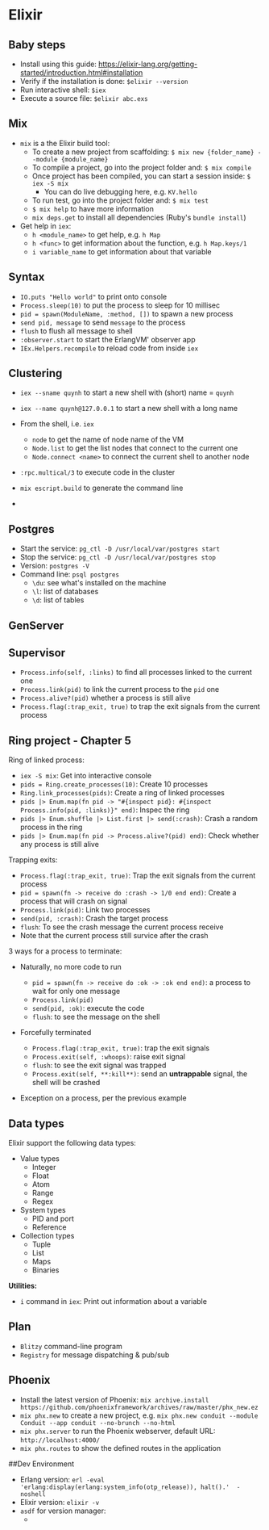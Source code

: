 Elixir
===

## Baby steps
+ Install using this guide: https://elixir-lang.org/getting-started/introduction.html#installation
+ Verify if the installation is done: `$elixir --version`
+ Run interactive shell: `$iex`
+ Execute a source file: `$elixir abc.exs`


## Mix
+ `mix` is a the Elixir build tool:
   + To create a new project from scaffolding: `$ mix new {folder_name} --module {module_name}`
   + To compile a project, go into the project folder and: `$ mix compile`
   + Once project has been compiled, you can start a session inside: `$ iex -S mix`
     + You can do live debugging here, e.g. `KV.hello`
   + To run test, go into the project folder and: `$ mix test`
   + `$ mix help` to have more information
   + `mix deps.get` to install all dependencies (Ruby's `bundle install`)
+ Get help in `iex`:
   + `h <module_name>` to get help, e.g. `h Map`
   + `h <func>` to get information about the function, e.g. `h Map.keys/1`
   + `i variable_name` to get information about that variable 


## Syntax
+ `IO.puts "Hello world"` to print onto console
+ `Process.sleep(10)` to put the process to sleep for 10 millisec
+ `pid = spawn(ModuleName, :method, [])` to spawn a new process
+ `send pid, message` to send `message` to the process
+ `flush` to flush all message to shell
+ `:observer.start` to start the ErlangVM' observer app
+ `IEx.Helpers.recompile` to reload code from inside `iex`

## Clustering

+ `iex --sname quynh` to start a new shell with (short) name = `quynh`
+ `iex --name quynh@127.0.0.1` to start a new shell with a long name
+ From the shell, i.e. `iex`
   + `node` to get the name of node name of the VM
   + `Node.list` to get the list nodes that connect to the current one
   + `Node.connect <name>` to connect the current shell to another node
+ `:rpc.multical/3` to execute code in the cluster
+ `mix escript.build` to generate the command line


+ ​

## Postgres
+ Start the service: `pg_ctl -D /usr/local/var/postgres start`
+ Stop the service: `pg_ctl -D /usr/local/var/postgres stop`
+ Version: `postgres -V `
+ Command line: `psql postgres`
  + `\du`: see what's installed on the machine
  + `\l`: list of databases
  + `\d`: list of tables

## GenServer

## Supervisor
+ `Process.info(self, :links)` to find all processes linked to the current one
+ `Process.link(pid)` to link the current process to the `pid` one
+ `Process.alive?(pid)` whether a process is still alive
+ `Process.flag(:trap_exit, true)` to trap the exit signals from the current process

## Ring project - Chapter 5

Ring of linked process:

+ `iex -S mix`: Get into interactive console
+ `pids = Ring.create_processes(10)`: Create 10 processes
+ `Ring.link_processes(pids)`: Create a ring of linked processes
+ `pids |> Enum.map(fn pid -> "#{inspect pid}: #{inspect Process.info(pid, :links)}" end)`: Inspec the ring
+ `pids |> Enum.shuffle |> List.first |> send(:crash)`: Crash a random process in the ring
+ `pids |> Enum.map(fn pid -> Process.alive?(pid) end)`: Check whether any process is still alive

Trapping exits:

+ `Process.flag(:trap_exit, true)`: Trap the exit signals from the current process
+ `pid = spawn(fn -> receive do :crash -> 1/0 end end)`: Create a process that will crash on signal
+ `Process.link(pid)`: Link two processes
+ `send(pid, :crash)`: Crash the target process
+ `flush`: To see the crash message the current process receive
+ Note that the current process still survice after the crash

3 ways for a process to terminate:

+ Naturally, no more code to run

   + `pid = spawn(fn -> receive do :ok -> :ok end end)`: a process to wait for only one message
   + `Process.link(pid)`
   + `send(pid, :ok)`: execute the code
   + `flush`: to see the message on the shell
+ Forcefully terminated
   + `Process.flag(:trap_exit, true)`: trap the exit signals
   + `Process.exit(self, :whoops)`: raise exit signal
   + `flush`: to see the exit signal was trapped
   + `Process.exit(self, **:kill**)`: send an **untrappable** signal, the shell will be crashed
+ Exception on a process, per the previous example

## Data types

Elixir support the following data types:
+ Value types
   + Integer
   + Float
   + Atom
   + Range
   + Regex
+ System types
   + PID and port
   + Reference 
+ Collection types
   + Tuple
   + List
   + Maps
   + Binaries

**Utilities:**
+ `i` command in `iex`: Print out information about a variable

## Plan
+ `Blitzy` command-line program
+ `Registry` for message dispatching & pub/sub


## Phoenix

- Install the latest version of Phoenix: `mix archive.install https://github.com/phoenixframework/archives/raw/master/phx_new.ez`
- `mix phx.new` to create a new project, e.g. `mix phx.new conduit --module Conduit --app conduit --no-brunch --no-html`
- `mix phx.server` to run the Phoenix webserver, default URL: `http://localhost:4000/`
- `mix phx.routes` to show the defined routes in the application


##Dev Environment

+ Erlang version: `erl -eval 'erlang:display(erlang:system_info(otp_release)), halt().'  -noshell`
+ Elixir version: `elixir -v`
+ `asdf` for version manager:
   + 	​
